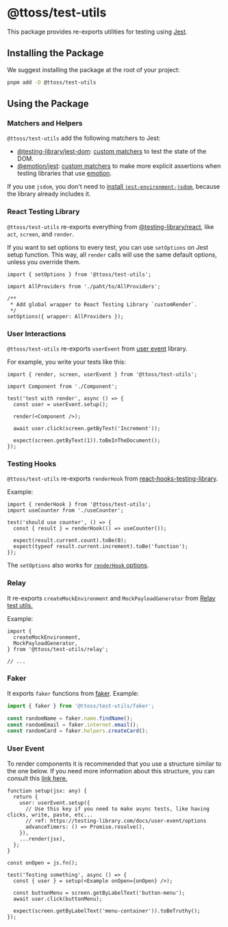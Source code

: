 # @ttoss/test-utils

This package provides re-exports utilities for testing using [Jest](https://jestjs.io/).

## Installing the Package

We suggest installing the package at the root of your project:

```sh
pnpm add -D @ttoss/test-utils
```

## Using the Package

### Matchers and Helpers

`@ttoss/test-utils` add the following matchers to Jest:

- [@testing-library/jest-dom](https://github.com/testing-library/jest-dom): [custom matchers](https://github.com/testing-library/jest-dom#custom-matchers) to test the state of the DOM.
- [@emotion/jest](https://emotion.sh/docs/testing): [custom matchers](https://emotion.sh/docs/@emotion/jest#custom-matchers) to make more explicit assertions when testing libraries that use [emotion](https://emotion.sh/docs/introduction).

If you use `jsdom`, you don't need to [install `jest-environment-jsdom`](https://jestjs.io/docs/upgrading-to-jest28#jsdom), because the library already includes it.

### React Testing Library

`@ttoss/test-utils` re-exports everything from [@testing-library/react](https://testing-library.com/docs/react-testing-library/intro/), like `act`, `screen`, and `render`.

If you want to set options to every test, you can use `setOptions` on Jest setup function. This way, all `render` calls will use the same default options, unless you override them.

```tsx title=jest.setup.ts
import { setOptions } from '@ttoss/test-utils';

import AllProviders from './paht/to/AllProviders';

/**
 * Add global wrapper to React Testing Library `customRender`.
 */
setOptions({ wrapper: AllProviders });
```

### User Interactions

`@ttoss/test-utils` re-exports `userEvent` from [user event](https://testing-library.com/docs/user-event/intro) library.

For example, you write your tests like this:

```tsx
import { render, screen, userEvent } from '@ttoss/test-utils';

import Component from './Component';

test('test with render', async () => {
  const user = userEvent.setup();

  render(<Component />);

  await user.click(screen.getByText('Increment'));

  expect(screen.getByText(1)).toBeInTheDocument();
});
```

### Testing Hooks

`@ttoss/test-utils` re-exports `renderHook` from [react-hooks-testing-library](https://react-hooks-testing-library.com/).

Example:

```tsx
import { renderHook } from '@ttoss/test-utils';
import useCounter from './useCounter';

test('should use counter', () => {
  const { result } = renderHook(() => useCounter());

  expect(result.current.count).toBe(0);
  expect(typeof result.current.increment).toBe('function');
});
```

The `setOptions` also works for [`renderHook` options](https://react-hooks-testing-library.com/reference/api#renderhook-options).

### Relay

It re-exports `createMockEnvironment` and `MockPayloadGenerator` from [Relay test utils.](https://relay.dev/docs/guides/testing-relay-components/)

Example:

```tsx
import {
  createMockEnvironment,
  MockPayloadGenerator,
} from '@ttoss/test-utils/relay';

// ...
```

### Faker

It exports `faker` functions from [faker](https://fakerjs.dev/). Example:

```ts
import { faker } from '@ttoss/test-utils/faker';

const randomName = faker.name.findName();
const randomEmail = faker.internet.email();
const randomCard = faker.helpers.createCard();
```

### User Event

To render components it is recommended that you use a structure similar to the one below. If you need more information about this structure, you can consult this [link here.](https://testing-library.com/docs/user-event/setup)

```tsx
function setup(jsx: any) {
  return {
    user: userEvent.setup({
      // Use this key if you need to make async tests, like having clicks, write, paste, etc...
      // ref: https://testing-library.com/docs/user-event/options
      advanceTimers: () => Promise.resolve(),
    }),
    ...render(jsx),
  };
}

const onOpen = js.fn();

test('Testing something', async () => {
  const { user } = setup(<Example onOpen={onOpen} />);

  const buttonMenu = screen.getByLabelText('button-menu');
  await user.click(buttonMenu);

  expect(screen.getByLabelText('menu-container')).toBeTruthy();
});
```
